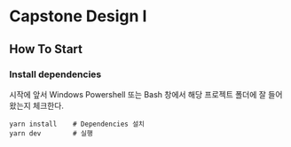 # Capstone Design I
## How To Start
### Install dependencies
시작에 앞서 Windows Powershell 또는 Bash 창에서 해당 프로젝트 폴더에 잘 들어왔는지 체크한다.
```shell
yarn install    # Dependencies 설치
yarn dev        # 실행
```